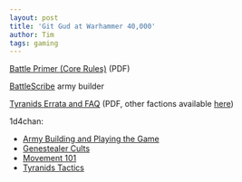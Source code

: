 ```yaml
---
layout: post
title: 'Git Gud at Warhammer 40,000'
author: Tim
tags: gaming
---
```


[Battle Primer (Core Rules)](../../../../../papers/warhammer_40000_en.pdf) (PDF)  

[BattleScribe](https://battlescribe.net/) army builder  

[Tyranids Errata and FAQ](../../../../../papers/warhammer_40000_tyranids_en.pdf) (PDF, other factions available [here](https://www.warhammer-community.com/faqs/#warhammer-40000))  

1d4chan:
* [Army Building and Playing the Game](https://1d4chan.org/wiki/Warhammer_40,000/Tactics(8E))  
* [Genestealer Cults](https://1d4chan.org/wiki/Warhammer_40,000/Tactics/Genestealer_Cults(8E))  
* [Movement 101](https://1d4chan.org/wiki/Warhammer_40,000/Tactics/Movement_101(8E))  
* [Tyranids Tactics](https://1d4chan.org/wiki/Warhammer_40,000/Tactics/Tyranids(8E))  
